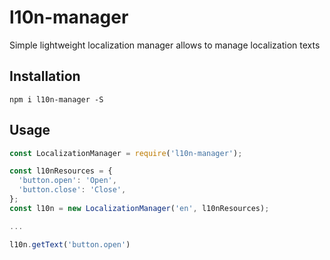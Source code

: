 # l10n-manager

Simple lightweight localization manager allows to manage localization texts

## Installation

`npm i l10n-manager -S`

## Usage

```javascript
const LocalizationManager = require('l10n-manager');

const l10nResources = {
  'button.open': 'Open',
  'button.close': 'Close',
};
const l10n = new LocalizationManager('en', l10nResources);

...

l10n.getText('button.open')
```
